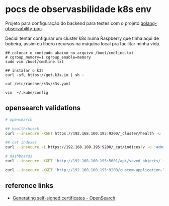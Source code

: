 # pocs de observasbilidade k8s env #

Projeto para configuração do backend para testes com o projeto
[golang-observability-poc](github.com/Eldius/golang-observability-poc.git).

Decidi tentar configurar um cluster k8s numa Raspberry que tinha aqui de bobeira,
assim eu libero recursos na máquina local pra facilitar minha vida.


```shell
## colocar o conteudo abaixo no arquivo /boot/cmdline.txt
# cgroup_memory=1 cgroup_enable=memory
sudo vim /boot/cmdline.txt

## instalar o k3s
curl -sfL https://get.k3s.io | sh -

```

```shell
cat /etc/rancher/k3s/k3s.yaml

vim  ~/.kube/config
```

## opensearch validations ##

```bash
# opensearch

## healthchceck
curl --insecure -XGET https://192.168.100.195:9200/_cluster/health -u 'admin:admin' | jq .

## cat indexes
curl --insecure -i https://192.168.100.195:9200/_cat/indices?v -u 'admin:admin'

# dashboards
curl --insecure -XGET 'http://192.168.100.195:5601/api/saved_objects/_find?type=index-pattern&search_fields=title&search=*application*' -u 'admin:admin'

curl --insecure -XGET 'http://192.168.100.195:9200/custom-application-logs-00001' -u 'admin:admin'

```

## reference links ##

- [Generating self-signed certificates - OpenSearch](https://opensearch.org/docs/latest/security/configuration/generate-certificates/)

